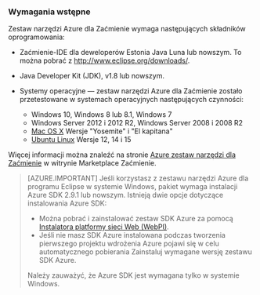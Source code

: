 ### <a name="prerequisites"></a>Wymagania wstępne

Zestaw narzędzi Azure dla Zaćmienie wymaga następujących składników oprogramowania:

* Zaćmienie-IDE dla deweloperów Estonia Java Luna lub nowszym. To można pobrać z <http://www.eclipse.org/downloads/>.

* Java Developer Kit (JDK), v1.8 lub nowszym. 

* Systemy operacyjne — zestaw narzędzi Azure dla Zaćmienie zostało przetestowane w systemach operacyjnych następujących czynności:

    * Windows 10, Windows 8 lub 8.1, Windows 7
    * Windows Server 2012 i 2012 R2, Windows Server 2008 i 2008 R2
    * [Mac OS X](http://www.apple.com/osx) Wersje "Yosemite" i "El kapitana"
    * [Ubuntu Linux](http://www.ubuntu.com) Wersje 12, 14 i 15

Więcej informacji można znaleźć na stronie [Azure zestaw narzędzi dla Zaćmienie](http://marketplace.eclipse.org/content/azure-toolkit-eclipse) w witrynie Marketplace Zaćmienie.

> [AZURE.IMPORTANT] Jeśli korzystasz z zestawu narzędzi Azure dla programu Eclipse w systemie Windows, pakiet wymaga instalacji Azure SDK 2.9.1 lub nowszym. Istnieją dwie opcje dotyczące instalowania Azure SDK:
> 
> * Można pobrać i zainstalować zestaw SDK Azure za pomocą [Instalatora platformy sieci Web (WebPI)](http://go.microsoft.com/fwlink/?LinkID=252838).
> * Jeśli nie masz SDK Azure instalowana podczas tworzenia pierwszego projektu wdrożenia Azure pojawi się w celu automatycznego pobierania Zainstaluj wymagane wersję zestawu SDK Azure.
> 
> Należy zauważyć, że Azure SDK jest wymagana tylko w systemie Windows.
